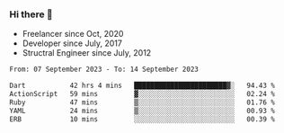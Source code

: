 ### Hi there 👋

- Freelancer since Oct, 2020
- Developer since July, 2017
- Structral Engineer since July, 2012

<!--START_SECTION:waka-->

```txt
From: 07 September 2023 - To: 14 September 2023

Dart           42 hrs 4 mins   ███████████████████████▓░   94.43 %
ActionScript   59 mins         ▓░░░░░░░░░░░░░░░░░░░░░░░░   02.24 %
Ruby           47 mins         ▒░░░░░░░░░░░░░░░░░░░░░░░░   01.76 %
YAML           24 mins         ▒░░░░░░░░░░░░░░░░░░░░░░░░   00.93 %
ERB            10 mins         ░░░░░░░░░░░░░░░░░░░░░░░░░   00.39 %
```

<!--END_SECTION:waka-->
